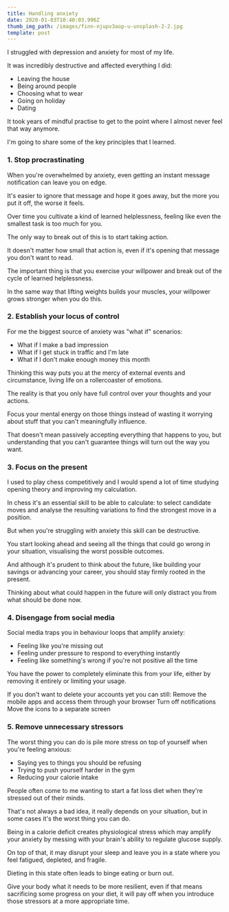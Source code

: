 ```yaml
---
title: Handling anxiety
date: 2020-01-03T10:40:03.996Z
thumb_img_path: /images/finn-njupv3aop-u-unsplash-2-2.jpg
template: post
---
```

I struggled with depression and anxiety for most of my life.

It was incredibly destructive and affected everything I did:

* Leaving the house
* Being around people
* Choosing what to wear
* Going on holiday
* Dating

It took years of mindful practise to get to the point where I almost never feel that way anymore.

I'm going to share some of the key principles that I learned.

### 1. Stop procrastinating

When you're overwhelmed by anxiety, even getting an instant message notification can leave you on edge.

It's easier to ignore that message and hope it goes away, but the more you put it off, the worse it feels.

Over time you cultivate a kind of learned helplessness, feeling like even the smallest task is too much for you.

The only way to break out of this is to start taking action.

It doesn't matter how small that action is, even if it's opening that message you don't want to read.

The important thing is that you exercise your willpower and break out of the cycle of learned helplessness.

In the same way that lifting weights builds your muscles, your willpower grows stronger when you do this.

### 2. Establish your locus of control

For me the biggest source of anxiety was "what if" scenarios:

* What if I make a bad impression
* What if I get stuck in traffic and I'm late
* What if I don't make enough money this month

Thinking this way puts you at the mercy of external events and circumstance, living life on a rollercoaster of emotions.

The reality is that you only have full control over your thoughts and your actions.

Focus your mental energy on those things instead of wasting it worrying about stuff that you can't meaningfully influence.

That doesn't mean passively accepting everything that happens to you, but understanding that you can't guarantee things will turn out the way you want.

### 3. Focus on the present

I used to play chess competitively and I would spend a lot of time studying opening theory and improving my calculation.

In chess it's an essential skill to be able to calculate: to select candidate moves and analyse the resulting variations to find the strongest move in a position.

But when you're struggling with anxiety this skill can be destructive.

You start looking ahead and seeing all the things that could go wrong in your situation, visualising the worst possible outcomes.

And although it's prudent to think about the future, like building your savings or advancing your career, you should stay firmly rooted in the present.

Thinking about what could happen in the future will only distract you from what should be done now.

### 4. Disengage from social media

Social media traps you in behaviour loops that amplify anxiety:

* Feeling like you're missing out
* Feeling under pressure to respond to everything instantly
* Feeling like something's wrong if you're not positive all the time

You have the power to completely eliminate this from your life, either by removing it entirely or limiting your usage.

If you don't want to delete your accounts yet you can still: Remove the mobile apps and access them through your browser Turn off notifications Move the icons to a separate screen

### 5. Remove unnecessary stressors

The worst thing you can do is pile more stress on top of yourself when you're feeling anxious:
* Saying yes to things you should be refusing
* Trying to push yourself harder in the gym
* Reducing your calorie intake

People often come to me wanting to start a fat loss diet when they're stressed out of their minds.

That's not always a bad idea, it really depends on your situation, but in some cases it's the worst thing you can do.

Being in a calorie deficit creates physiological stress which may amplify your anxiety by messing with your brain's ability to regulate glucose supply.

On top of that, it may disrupt your sleep and leave you in a state where you feel fatigued, depleted, and fragile.

Dieting in this state often leads to binge eating or burn out.

Give your body what it needs to be more resilient, even if that means sacrificing some progress on your diet, it will pay off when you introduce those stressors at a more appropriate time.